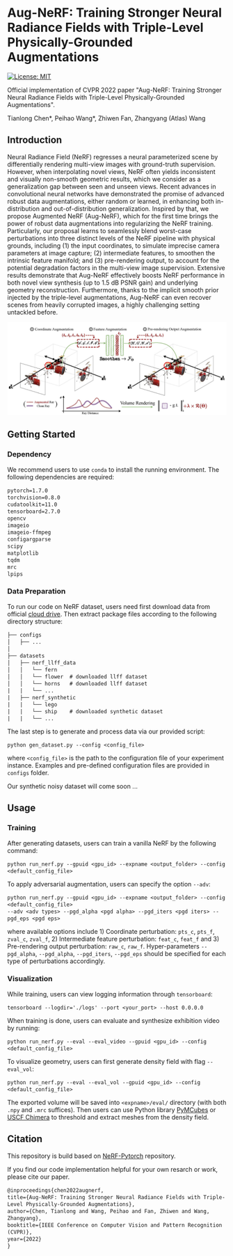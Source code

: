 # Aug-NeRF: Training Stronger Neural Radiance Fields with Triple-Level Physically-Grounded Augmentations

[![License: MIT](https://img.shields.io/badge/License-MIT-green.svg)](https://opensource.org/licenses/MIT)

Official implementation of CVPR 2022 paper "Aug-NeRF: Training Stronger Neural Radiance Fields with Triple-Level Physically-Grounded Augmentations".

Tianlong Chen*, Peihao Wang*, Zhiwen Fan, Zhangyang (Atlas) Wang

## Introduction

Neural Radiance Field (NeRF) regresses a neural parameterized scene by differentially rendering multi-view images with ground-truth supervision. However, when interpolating novel views, NeRF often yields inconsistent and visually non-smooth geometric results, which we consider as a generalization gap between seen and unseen views. Recent advances in convolutional neural networks have demonstrated the promise of advanced robust data augmentations, either random or learned, in enhancing both in-distribution and out-of-distribution generalization. Inspired by that, we propose Augmented NeRF (Aug-NeRF), which for the first time brings the power of robust data augmentations into regularizing the NeRF training. Particularly, our proposal learns to seamlessly blend worst-case perturbations into three distinct levels of the NeRF pipeline with physical grounds, including (1) the input coordinates, to simulate imprecise camera parameters at image capture; (2) intermediate features, to smoothen the intrinsic feature manifold; and (3) pre-rendering output, to account for the potential degradation factors in the multi-view image supervision. Extensive results demonstrate that Aug-NeRF effectively boosts NeRF performance in both novel view synthesis (up to 1.5 dB PSNR gain) and underlying geometry reconstruction. Furthermore, thanks to the implicit smooth prior injected by the triple-level augmentations, Aug-NeRF can even recover scenes from heavily corrupted images, a highly challenging setting untackled before.

![](figures/teaser.jpg)

## Getting Started

### Dependency

We recommend users to use `conda` to install the running environment. The following dependencies are required:
```
pytorch=1.7.0
torchvision=0.8.0
cudatoolkit=11.0
tensorboard=2.7.0
opencv
imageio
imageio-ffmpeg
configargparse
scipy
matplotlib
tqdm
mrc
lpips
```

### Data Preparation

To run our code on NeRF dataset, users need first download data from official [cloud drive](https://drive.google.com/drive/folders/128yBriW1IG_3NJ5Rp7APSTZsJqdJdfc1). Then extract package files according to the following directory structure:
```
├── configs
│   ├── ...
│
├── datasets
│   ├── nerf_llff_data
│   │   └── fern
│   │   └── flower  # downloaded llff dataset
│   │   └── horns   # downloaded llff dataset
|   |   └── ...
|   ├── nerf_synthetic
|   |   └── lego
|   |   └── ship    # downloaded synthetic dataset
|   |   └── ...
```
The last step is to generate and process data via our provided script:
```
python gen_dataset.py --config <config_file>
```
where `<config_file>` is the path to the configuration file of your experiment instance. Examples and pre-defined configuration files are provided in `configs` folder.

Our synthetic noisy dataset will come soon ...

## Usage

### Training

After generating datasets, users can train a vanilla NeRF by the following command:
```
python run_nerf.py --gpuid <gpu_id> --expname <output_folder> --config <default_config_file>
```

To apply adversarial augmentation, users can specify the option `--adv`:
```
python run_nerf.py --gpuid <gpu_id> --expname <output_folder> --config <default_config_file>
--adv <adv types> --pgd_alpha <pgd alpha> --pgd_iters <pgd iters> --pgd_eps <pgd eps>
```
where available options include 1) Coordinate perturbation: `pts_c`, `pts_f`, `zval_c`, `zval_f`, 2) Intermediate feature perturbation: `feat_c`, `feat_f` and 3) Pre-rendering output perturbation: `raw_c`, `raw_f`. Hyper-parameters `--pgd_alpha`, `--pgd_alpha`, `--pgd_iters`, `--pgd_eps` should be specified for each type of perturbations accordingly.

### Visualization

While training, users can view logging information through `tensorboard`:
```
tensorboard --logdir='./logs' --port <your_port> --host 0.0.0.0
```

When training is done, users can evaluate and synthesize exhibition video by running:
```
python run_nerf.py --eval --eval_video --gpuid <gpu_id> --config <default_config_file>
```

To visualize geometry, users can first generate density field with flag `--eval_vol`:
```
python run_nerf.py --eval --eval_vol --gpuid <gpu_id> --config <default_config_file>
```
The exported volume will be saved into `<expname>/eval/` directory (with both `.npy` and `.mrc` suffices). Then users can use Python library [PyMCubes](https://github.com/pmneila/PyMCubes) or [USCF Chimera](https://www.cgl.ucsf.edu/chimera/) to threshold and extract meshes from the density field.

## Citation

This repository is build based on [NeRF-Pytorch](https://github.com/peihaowang/nerf-pytorch) repository.

If you find our code implementation helpful for your own resarch or work, please cite our paper.
```
@inproceedings{chen2022augnerf,
title={Aug-NeRF: Training Stronger Neural Radiance Fields with Triple-Level Physically-Grounded Augmentations},
author={Chen, Tianlong and Wang, Peihao and Fan, Zhiwen and Wang, Zhangyang},
booktitle={IEEE Conference on Computer Vision and Pattern Recognition (CVPR)},
year={2022}
}
```
